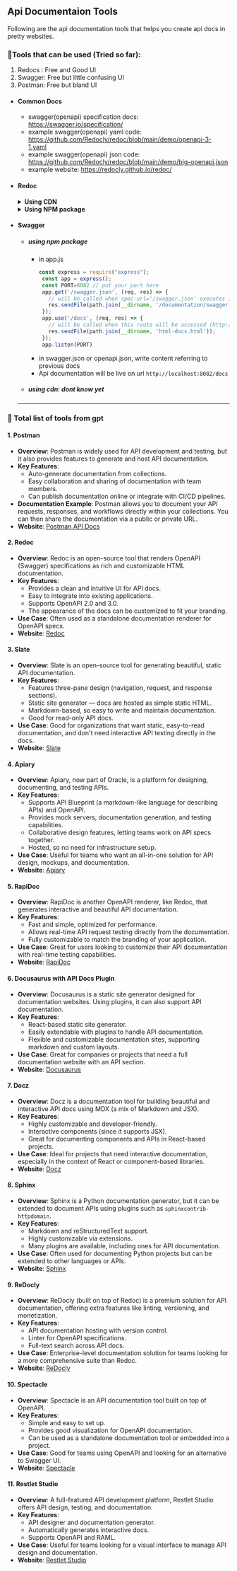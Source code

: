 ## Api Documentaion Tools
Following are the api documentation tools that helps you create api docs in pretty websites.

### 🔨Tools that can be used (Tried so far):
  1. Redocs : Free and Good UI
  2. Swagger: Free but little confusing UI
  3. Postman: Free but bland UI

- #### Common Docs
  - swagger(openapi) specification docs: https://swagger.io/specification/
  - example swagger(openapi) yaml code: https://github.com/Redocly/redoc/blob/main/demo/openapi-3-1.yaml
  - example swagger(openapi) json code: https://github.com/Redocly/redoc/blob/main/demo/big-openapi.json
  - example website: https://redocly.github.io/redoc/
- #### Redoc

    <details>
      <summary>
        <strong>Using CDN</strong>
      </summary>

    - In app.js
        ```js
        const express = require("express");
        const app = express();
        const PORT=8082 // put your port here
        app.use((req, res, next) => {
            // Set Content Security Policy for running redocly via cdn
            res.header("Content-Security-Policy", " script-src-elem 'self' https://cdn.redoc.ly;");
            next();
        app.get('/swagger.json', (req, res) => {
            // will be called when spec-url='/swagger.json' executes in docs.html
            res.sendFile(path.join(__dirname, '/documentation/swagger.json'));
        });
        app.use('/docs', (req, res) => {
            // will be called when this route will be accessed (http://localhost:PORT/docs)
            res.sendFile(path.join(__dirname, 'html-docs.html'));
        });
        app.listen(PORT)
        ```
        - Make a file named swagger.js or openapi.js. In that file create a yaml or json content by referring to these docs:
        - https://swagger.io/specification/
        - https://github.com/Redocly/redoc/blob/main/demo/openapi-3-1.yaml
        - https://github.com/Redocly/redoc/blob/main/demo/big-openapi.json
        - Create a docs.html and copy the code below:
        ```html
        <!DOCTYPE html>
        <html>
        <head>
            <title>API Documentation</title>
        </head>
        <body>
            <redoc spec-url='/swagger.json'  suppress-warnings></redoc>
            <script src="https://cdn.redoc.ly/redoc/latest/bundles/redoc.standalone.js"> </script>
        </body>
        </html>
        ```
        - Run `node app.js` in terminal. Api documentation will be live on url `http://localhost:8082/docs`      


    </details>
       <details>
      <summary>
        <strong>Using NPM package</strong>
      </summary>

     - create swagger.js or openapi.js using above mentioned files
     - In app.js
       ```js
        const express = require("express");
        const app = express();
        const PORT=8082 
        app.use('/docs', (req, res) => {
          // will be called when this route will be accessed (http://localhost:PORT/docs)
          res.sendFile(path.join(__dirname, 'docs.html'));
        });
        app.listen(PORT)
        ```
     - in terminal run `npx @redocly/cli build-docs swagger.json --output docs.html` , then `node app.js`.
     - Api documentation will be live on url `http://localhost:8082/docs`     


    </details>

- #### Swagger
  - ##### using npm package
     - in app.js
       ```js
       const express = require("express");
        const app = express();
        const PORT=8082 // put your port here
        app.get('/swagger.json', (req, res) => {
          // will be called when spec-url='/swagger.json' executes in docs.html
          res.sendFile(path.join(__dirname, '/documentation/swagger.json'));
        });
        app.use('/docs', (req, res) => {
          // will be called when this route will be accessed (http://localhost:PORT/docs)
          res.sendFile(path.join(__dirname, 'html-docs.html'));
        });
        app.listen(PORT)
       ```
      - in swagger.json or openapi.json, write content referring to previous docs
      - Api documentation will be live on url `http://localhost:8082/docs`     
  - ##### using cdn: dont know yet
 
  ---
  
### 📃 Total list of tools from gpt

#### 1. **Postman**
   - **Overview**: Postman is widely used for API development and testing, but it also provides features to generate and host API documentation.
   - **Key Features**:
     - Auto-generate documentation from collections.
     - Easy collaboration and sharing of documentation with team members.
     - Can publish documentation online or integrate with CI/CD pipelines.
   - **Documentation Example**: Postman allows you to document your API requests, responses, and workflows directly within your collections. You can then share the documentation via a public or private URL.
   - **Website**: [Postman API Docs](https://learning.postman.com/docs/publishing-your-api/documenting-your-api/)

#### 2. **Redoc**
   - **Overview**: Redoc is an open-source tool that renders OpenAPI (Swagger) specifications as rich and customizable HTML documentation.
   - **Key Features**:
     - Provides a clean and intuitive UI for API docs.
     - Easy to integrate into existing applications.
     - Supports OpenAPI 2.0 and 3.0.
     - The appearance of the docs can be customized to fit your branding.
   - **Use Case**: Often used as a standalone documentation renderer for OpenAPI specs.
   - **Website**: [Redoc](https://github.com/Redocly/redoc)

#### 3. **Slate**
   - **Overview**: Slate is an open-source tool for generating beautiful, static API documentation.
   - **Key Features**:
     - Features three-pane design (navigation, request, and response sections).
     - Static site generator — docs are hosted as simple static HTML.
     - Markdown-based, so easy to write and maintain documentation.
     - Good for read-only API docs.
   - **Use Case**: Good for organizations that want static, easy-to-read documentation, and don't need interactive API testing directly in the docs.
   - **Website**: [Slate](https://github.com/slatedocs/slate)

#### 4. **Apiary**
   - **Overview**: Apiary, now part of Oracle, is a platform for designing, documenting, and testing APIs.
   - **Key Features**:
     - Supports API Blueprint (a markdown-like language for describing APIs) and OpenAPI.
     - Provides mock servers, documentation generation, and testing capabilities.
     - Collaborative design features, letting teams work on API specs together.
     - Hosted, so no need for infrastructure setup.
   - **Use Case**: Useful for teams who want an all-in-one solution for API design, mockups, and documentation.
   - **Website**: [Apiary](https://apiary.io/)

#### 5. **RapiDoc**
   - **Overview**: RapiDoc is another OpenAPI renderer, like Redoc, that generates interactive and beautiful API documentation.
   - **Key Features**:
     - Fast and simple, optimized for performance.
     - Allows real-time API request testing directly from the documentation.
     - Fully customizable to match the branding of your application.
   - **Use Case**: Great for users looking to customize their API documentation with real-time testing capabilities.
   - **Website**: [RapiDoc](https://mrin9.github.io/RapiDoc/)

#### 6. **Docusaurus with API Docs Plugin**
   - **Overview**: Docusaurus is a static site generator designed for documentation websites. Using plugins, it can also support API documentation.
   - **Key Features**:
     - React-based static site generator.
     - Easily extendable with plugins to handle API documentation.
     - Flexible and customizable documentation sites, supporting markdown and custom layouts.
   - **Use Case**: Great for companies or projects that need a full documentation website with an API section.
   - **Website**: [Docusaurus](https://docusaurus.io/)

#### 7. **Docz**
   - **Overview**: Docz is a documentation tool for building beautiful and interactive API docs using MDX (a mix of Markdown and JSX).
   - **Key Features**:
     - Highly customizable and developer-friendly.
     - Interactive components (since it supports JSX).
     - Great for documenting components and APIs in React-based projects.
   - **Use Case**: Ideal for projects that need interactive documentation, especially in the context of React or component-based libraries.
   - **Website**: [Docz](https://www.docz.site/)

#### 8. **Sphinx**
   - **Overview**: Sphinx is a Python documentation generator, but it can be extended to document APIs using plugins such as `sphinxcontrib-httpdomain`.
   - **Key Features**:
     - Markdown and reStructuredText support.
     - Highly customizable via extensions.
     - Many plugins are available, including ones for API documentation.
   - **Use Case**: Often used for documenting Python projects but can be extended to other languages or APIs.
   - **Website**: [Sphinx](https://www.sphinx-doc.org/)

#### 9. **ReDocly**
   - **Overview**: ReDocly (built on top of Redoc) is a premium solution for API documentation, offering extra features like linting, versioning, and monetization.
   - **Key Features**:
     - API documentation hosting with version control.
     - Linter for OpenAPI specifications.
     - Full-text search across API docs.
   - **Use Case**: Enterprise-level documentation solution for teams looking for a more comprehensive suite than Redoc.
   - **Website**: [ReDocly](https://redocly.com/)

#### 10. **Spectacle**
   - **Overview**: Spectacle is an API documentation tool built on top of OpenAPI.
   - **Key Features**:
     - Simple and easy to set up.
     - Provides good visualization for OpenAPI documentation.
     - Can be used as a standalone documentation tool or embedded into a project.
   - **Use Case**: Good for teams using OpenAPI and looking for an alternative to Swagger UI.
   - **Website**: [Spectacle](https://sourcey.com/spectacle/)

#### 11. **Restlet Studio**
   - **Overview**: A full-featured API development platform, Restlet Studio offers API design, testing, and documentation.
   - **Key Features**:
     - API designer and documentation generator.
     - Automatically generates interactive docs.
     - Supports OpenAPI and RAML.
   - **Use Case**: Useful for teams looking for a visual interface to manage API design and documentation.
   - **Website**: [Restlet Studio](https://restlet.studio/)

